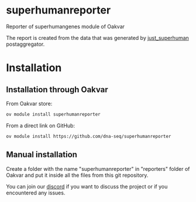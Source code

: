 # superhumanreporter
Reporter of superhumangenes module of Oakvar

The report is created from the data that was generated by [just_superhuman](https://github.com/dna-seq/just_superhuman) postaggregator.

# Installation
## Installation through Oakvar

From Oakvar store:
```bash
ov module install superhumanreporter
```
From a direct link on GitHub:
```bash
ov module install https://github.com/dna-seq/superhumanreporter
```

## Manual installation

Create a folder with the name "superhumanreporter" in "reporters" folder of Oakvar and put it inside all the files from this git repository.

You can join our [discord](https://discord.gg/5WU6aSANXy) if you want to discuss the project or if you encountered any issues.
